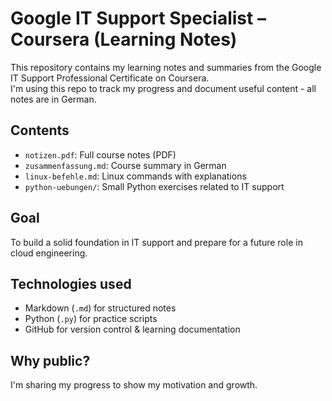 # Google IT Support Specialist – Coursera (Learning Notes)

This repository contains my learning notes and summaries from the Google IT Support Professional Certificate on Coursera.  
I'm using this repo to track my progress and document useful content - all notes are in German.

## Contents

- `notizen.pdf`: Full course notes (PDF)
- `zusammenfassung.md`: Course summary in German
- `linux-befehle.md`: Linux commands with explanations
- `python-uebungen/`: Small Python exercises related to IT support

## Goal

To build a solid foundation in IT support and prepare for a future role in cloud engineering.

## Technologies used

- Markdown (`.md`) for structured notes
- Python (`.py`) for practice scripts
- GitHub for version control & learning documentation

## Why public?

I'm sharing my progress to show my motivation and growth.  

